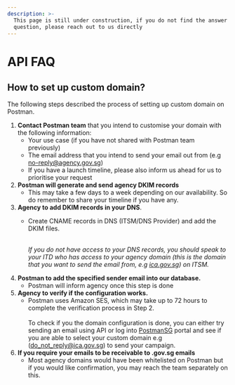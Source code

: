 ```yaml
---
description: >-
  This page is still under construction, if you do not find the answer to your
  question, please reach out to us directly
---
```


# API FAQ

## How to set up custom domain?

The following steps described the process of setting up custom domain on Postman.

1. **Contact Postman team** that you intend to customise your domain with the following information:
   * Your use case (if you have not shared with Postman team previously)
   * The email address that you intend to send your email out from (e.g no-reply@agency.gov.sg)
   * If you have a launch timeline, please also inform us ahead for us to prioritise your request
2. **Postman will generate and send agency DKIM records**&#x20;
   * This may take a few days to a week depending on our availability. So do remember to share your timeline if you have any.&#x20;
3. **Agency to add DKIM records in your DNS**.
   *   Create CNAME records in DNS (ITSM/DNS Provider) and add the DKIM files.

       \
       _If you do not have access to your DNS records, you should speak to your ITD who has access to your agency domain (this is the domain that you want to send the email from, e.g_ [_ica.gov.sg_](http://ica.gov.sg)_) on ITSM._
4. **Postman to add the specified sender email into our database.**
   * Postman will inform agency once this step is done
5. **Agency to verify if the configuration works.**
   * Postman uses Amazon SES, which may take up to 72 hours to complete the verification process in Step 2.\
     \
     To check if you the domain configuration is done, you can either try sending an email using API or log into [PostmanSG](http://postman.gov.sg/) portal and see if you are able to select your custom domain e.g ([do\_not\_reply@ica.gov.sg](mailto:do\_not\_reply@ica.gov.sg)) to send your campaign.
6. **If you require your emails to be receivable to .gov.sg emails**
   * Most agency domains would have been whitelisted on Postman but if you would like confirmation, you may reach the team separately on this.
